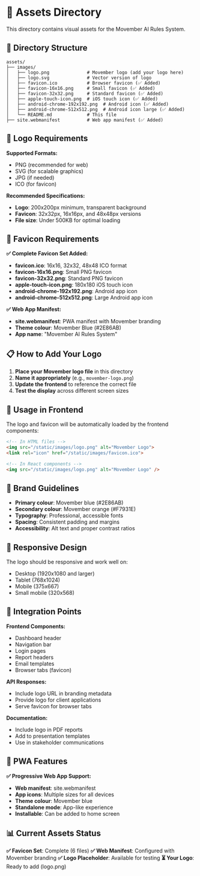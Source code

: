 # 🎨 Assets Directory

This directory contains visual assets for the Movember AI Rules System.

## 📁 Directory Structure

```
assets/
├── images/
│   ├── logo.png              # Movember logo (add your logo here)
│   ├── logo.svg              # Vector version of logo
│   ├── favicon.ico           # Browser favicon (✅ Added)
│   ├── favicon-16x16.png     # Small favicon (✅ Added)
│   ├── favicon-32x32.png     # Standard favicon (✅ Added)
│   ├── apple-touch-icon.png  # iOS touch icon (✅ Added)
│   ├── android-chrome-192x192.png  # Android icon (✅ Added)
│   ├── android-chrome-512x512.png  # Android icon large (✅ Added)
│   └── README.md             # This file
├── site.webmanifest          # Web app manifest (✅ Added)
```

## 🎯 Logo Requirements

**Supported Formats:**
- PNG (recommended for web)
- SVG (for scalable graphics)
- JPG (if needed)
- ICO (for favicon)

**Recommended Specifications:**
- **Logo**: 200x200px minimum, transparent background
- **Favicon**: 32x32px, 16x16px, and 48x48px versions
- **File size**: Under 500KB for optimal loading

## 🎯 Favicon Requirements

**✅ Complete Favicon Set Added:**
- **favicon.ico**: 16x16, 32x32, 48x48 ICO format
- **favicon-16x16.png**: Small PNG favicon
- **favicon-32x32.png**: Standard PNG favicon
- **apple-touch-icon.png**: 180x180 iOS touch icon
- **android-chrome-192x192.png**: Android app icon
- **android-chrome-512x512.png**: Large Android app icon

**✅ Web App Manifest:**
- **site.webmanifest**: PWA manifest with Movember branding
- **Theme colour**: Movember Blue (#2E86AB)
- **App name**: "Movember AI Rules System"

## 📋 How to Add Your Logo

1. **Place your Movember logo file** in this directory
2. **Name it appropriately** (e.g., `movember-logo.png`)
3. **Update the frontend** to reference the correct file
4. **Test the display** across different screen sizes

## 🔗 Usage in Frontend

The logo and favicon will be automatically loaded by the frontend components:

```html
<!-- In HTML files -->
<img src="/static/images/logo.png" alt="Movember Logo">
<link rel="icon" href="/static/images/favicon.ico">

<!-- In React components -->
<img src="/static/images/logo.png" alt="Movember Logo" />
```

## 🎨 Brand Guidelines

- **Primary colour**: Movember blue (#2E86AB)
- **Secondary colour**: Movember orange (#F7931E)
- **Typography**: Professional, accessible fonts
- **Spacing**: Consistent padding and margins
- **Accessibility**: Alt text and proper contrast ratios

## 📱 Responsive Design

The logo should be responsive and work well on:
- Desktop (1920x1080 and larger)
- Tablet (768x1024)
- Mobile (375x667)
- Small mobile (320x568)

## 🔧 Integration Points

**Frontend Components:**
- Dashboard header
- Navigation bar
- Login pages
- Report headers
- Email templates
- Browser tabs (favicon)

**API Responses:**
- Include logo URL in branding metadata
- Provide logo for client applications
- Serve favicon for browser tabs

**Documentation:**
- Include logo in PDF reports
- Add to presentation templates
- Use in stakeholder communications

## 🚀 PWA Features

**✅ Progressive Web App Support:**
- **Web manifest**: site.webmanifest
- **App icons**: Multiple sizes for all devices
- **Theme colour**: Movember blue
- **Standalone mode**: App-like experience
- **Installable**: Can be added to home screen

## 📊 Current Assets Status

**✅ Favicon Set**: Complete (6 files)
**✅ Web Manifest**: Configured with Movember branding
**✅ Logo Placeholder**: Available for testing
**⏳ Your Logo**: Ready to add (logo.png) 